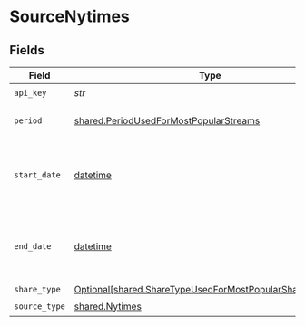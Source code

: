 # SourceNytimes


## Fields

| Field                                                                                                                      | Type                                                                                                                       | Required                                                                                                                   | Description                                                                                                                | Example                                                                                                                    |
| -------------------------------------------------------------------------------------------------------------------------- | -------------------------------------------------------------------------------------------------------------------------- | -------------------------------------------------------------------------------------------------------------------------- | -------------------------------------------------------------------------------------------------------------------------- | -------------------------------------------------------------------------------------------------------------------------- |
| `api_key`                                                                                                                  | *str*                                                                                                                      | :heavy_check_mark:                                                                                                         | API Key                                                                                                                    |                                                                                                                            |
| `period`                                                                                                                   | [shared.PeriodUsedForMostPopularStreams](../../models/shared/periodusedformostpopularstreams.md)                           | :heavy_check_mark:                                                                                                         | Period of time (in days)                                                                                                   |                                                                                                                            |
| `start_date`                                                                                                               | [datetime](https://docs.python.org/3/library/datetime.html#datetime-objects)                                               | :heavy_check_mark:                                                                                                         | Start date to begin the article retrieval (format YYYY-MM)                                                                 | 2022-08                                                                                                                    |
| `end_date`                                                                                                                 | [datetime](https://docs.python.org/3/library/datetime.html#datetime-objects)                                               | :heavy_minus_sign:                                                                                                         | End date to stop the article retrieval (format YYYY-MM)                                                                    | 2022-08                                                                                                                    |
| `share_type`                                                                                                               | [Optional[shared.ShareTypeUsedForMostPopularSharedStream]](../../models/shared/sharetypeusedformostpopularsharedstream.md) | :heavy_minus_sign:                                                                                                         | Share Type                                                                                                                 |                                                                                                                            |
| `source_type`                                                                                                              | [shared.Nytimes](../../models/shared/nytimes.md)                                                                           | :heavy_check_mark:                                                                                                         | N/A                                                                                                                        |                                                                                                                            |